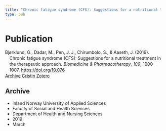 ```yaml
---
title: "Chronic fatigue syndrome (CFS): Suggestions for a nutritional treatment in the therapeutic approach"
type: pub
---
```

<h1>Publication</h1>
<article id="csl-bib-container-H4DMVMRT" class="csl-bib-container">
  <div class="csl-bib-body" style="line-height: 1.35; padding-left: 1em; text-indent:-1em;">
  <div class="csl-entry">Bj&#xF8;rklund, G., Dadar, M., Pen, J. J., Chirumbolo, S., &amp; Aaseth, J. (2019). Chronic fatigue syndrome (CFS): Suggestions for a nutritional treatment in the therapeutic approach. <i>Biomedicine &amp; Pharmacotherapy</i>, <i>109</i>, 1000&#x2013;1007. <a href="https://doi.org/10.076">https://doi.org/10.076</a></div>
</div>
  <div class="csl-bib-buttons">
    <a href="#taxonomy-article-H4DMVMRT" class="csl-bib-button">Archive</a>
    <a href="https://app.cristin.no/results/show.jsf?id=1682118" alt="Cristin URL" class="csl-bib-button">Cristin</a>
    <a href="http://zotero.org/groups/5022929/items/H4DMVMRT" alt="Zotero URL" class="csl-bib-button">Zotero</a>
  </div>
  <div id="csl-bib-meta-container-H4DMVMRT"></div>
</article>
<div id="csl-bib-meta-H4DMVMRT" class="csl-bib-meta">
  <article id="taxonomy-article-H4DMVMRT" class="taxonomy-article">
    <h1>Archive</h1>
    <ul>
      <li>Inland Norway University of Applied Sciences</li>
      <li>Faculty of Social and Health Sciences</li>
      <li>Department of Health and Nursing Sciences</li>
      <li>2019</li>
      <li>March</li>
    </ul>
  </article>
</div>
